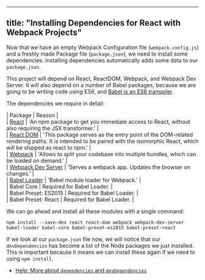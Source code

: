 
---
title: "Installing Dependencies for React with Webpack Projects"
---

Now that we have an empty Webpack Configuration file (`webpack.config.js`) and a freshly made Package file (`package.json`), we need to install some dependencies. Installing dependencies automatically adds some data to our `package.json`.

This project will depend on React, ReactDOM, Webpack, and Webpack Dev Server. It will also depend on a number of Babel packages, because we are going to be writing code using ES6, and [Babel is an ES6 transpiler](https://babeljs.io/).

The dependencies we require in detail:

| Package | Reason |  
| [React](https://www.npmjs.com/package/react) | 'An npm package to get you immediate access to React, without also requiring the JSX transformer.' |  
| [React DOM](https://www.npmjs.com/package/react-dom) | 'This package serves as the entry point of the DOM-related rendering paths. It is intended to be paired with the isomorphic React, which will be shipped as react to npm.' |  
| [Webpack](https://www.npmjs.com/package/webpack) | 'Allows to split your codebase into multiple bundles, which can be loaded on demand.' |  
| [Webpack Dev Server](https://www.npmjs.com/package/webpack-dev-server) | 'Serves a webpack app. Updates the browser on changes.' |  
| [Babel Loader](https://www.npmjs.com/package/babel-loader) | 'Babel module loader for Webpack.' |  
| Babel Core | Required for Babel Loader. |  
| Babel Preset: ES2015 | Required for Babel Loader. |  
| Babel Preset: React | Required for Babel Loader. |

We can go ahead and install all these modules with a single command:

    npm install --save-dev react react-dom webpack webpack-dev-server babel-loader babel-core babel-preset-es2015 babel-preset-react

If we look at our `package.json` file now, we will notice that our `devDependencies` has become a list of the Node packages we just installed. This is important because it means we can install these again if we need to using `npm install`.

*   [Help: More about `dependencies` and `devDependencies`](http://stackoverflow.com/a/22004559/4637110)
